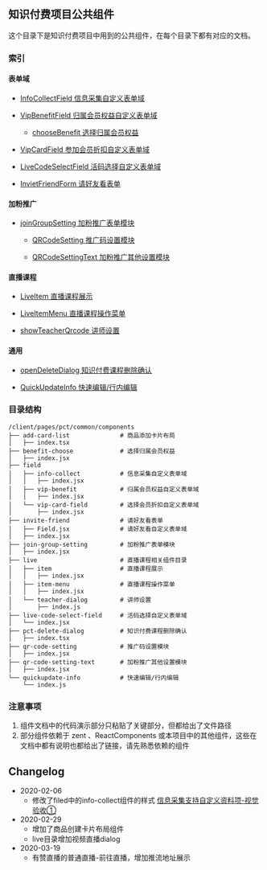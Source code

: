 ##  知识付费项目公共组件

这个目录下是知识付费项目中用到的公共组件，在每个目录下都有对应的文档。

### 索引

#### 表单域

- [InfoCollectField 信息采集自定义表单域](./field/info-collect)

- [VipBenefitField 归属会员权益自定义表单域](./field/vip-benefit)
  
    - [chooseBenefit 选择归属会员权益](./benefit-choose)

- [VipCardField 参加会员折扣自定义表单域](./field/vip-card-field)

- [LiveCodeSelectField 活码选择自定义表单域](./live-code-select-field)

- [InvietFriendForm 请好友看表单](./invite-friend)

#### 加粉推广

- [joinGroupSetting 加粉推广表单模块](./join-group-setting)
  
    - [QRCodeSetting 推广码设置模块](./qr-code-setting)

    - [QRCodeSettingText 加粉推广其他设置模块](./qr-code-setting-text)

#### 直播课程

- [ LiveItem 直播课程展示](./live/item)

- [ LiveItemMenu 直播课程操作菜单](./live/item-menu)

- [ showTeacherQrcode 讲师设置](./live/teacher-dialog)

#### 通用

- [openDeleteDialog 知识付费课程删除确认](./pct-delete-dialog)

- [ QuickUpdateInfo 快速编辑/行内编辑](./quickupdate-info)


### 目录结构

```
/client/pages/pct/common/components
├── add-card-list              # 商品添加卡片布局
│   ├── index.tsx    
├── benefit-choose             # 选择归属会员权益
│   ├── index.jsx              
├── field
│   ├── info-collect           # 信息采集自定义表单域
│   │   ├── index.jsx
│   ├── vip-benefit            # 归属会员权益自定义表单域
│   │   ├── index.jsx
│   └── vip-card-field         # 选择会员折扣自定义表单域
│       ├── index.jsx
├── invite-friend              # 请好友看表单
│   ├── Field.jsx              # 请好友看自定义表单域
│   ├── index.jsx
├── join-group-setting         # 加粉推广表单模块
│   ├── index.jsx
├── live                       # 直播课程相关组件目录
│   ├── item                   # 直播课程展示
│   │   ├── index.jsx
│   ├── item-menu              # 直播课程操作菜单
│   │   ├── index.jsx
│   └── teacher-dialog         # 讲师设置
│       ├── index.js
├── live-code-select-field     # 活码选择自定义表单域
│   └── index.jsx
├── pct-delete-dialog          # 知识付费课程删除确认
│   ├── index.tsx
├── qr-code-setting            # 推广码设置模块
│   ├── index.jsx
├── qr-code-setting-text       # 加粉推广其他设置模块
│   ├── index.jsx
└── quickupdate-info           # 快速编辑/行内编辑
    └── index.js
```

### 注意事项

1. 组件文档中的代码演示部分只粘贴了关键部分，但都给出了文件路径
2. 部分组件依赖于 zent 、ReactComponents 或本项目中的其他组件，这些在文档中都有说明也都给出了链接，请先熟悉依赖的组件

## Changelog
- 2020-02-06
  - 修改了filed中的info-collect组件的样式 [信息采集支持自定义资料项-视觉验收①](https://doc.qima-inc.com/pages/viewpage.action?pageId=264410785)
- 2020-02-29
  - 增加了商品创建卡片布局组件
  - live目录增加视频直播dialog
- 2020-03-19
  - 有赞直播的普通直播-前往直播，增加推流地址展示